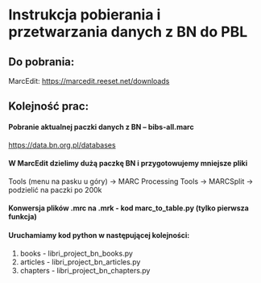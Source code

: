 # Instrukcja pobierania i przetwarzania danych z BN do PBL

## Do pobrania:
MarcEdit: https://marcedit.reeset.net/downloads
## Kolejność prac:
#### Pobranie aktualnej paczki danych z BN – bibs-all.marc
https://data.bn.org.pl/databases
#### W MarcEdit dzielimy dużą paczkę BN i przygotowujemy mniejsze pliki
Tools (menu na pasku u góry) → MARC Processing Tools → MARCSplit → podzielić na paczki po 200k
#### Konwersja plików .mrc na .mrk - kod marc_to_table.py (tylko pierwsza funkcja)
#### Uruchamiamy kod python w następującej kolejności:
1. books - libri_project_bn_books.py
2. articles - libri_project_bn_articles.py
3. chapters - libri_project_bn_chapters.py
